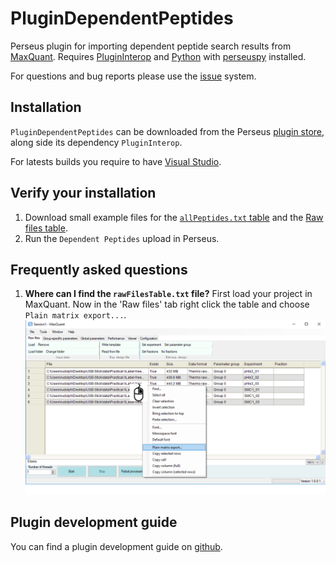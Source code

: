 # PluginDependentPeptides

Perseus plugin for importing dependent peptide search results
from [MaxQuant](https://www.biochem.mpg.de/5111795/maxquant).
Requires [PluginInterop](https://github.com/jdrudolph/PluginInterop)
and [Python](https://www.python.org/) with
[perseuspy](https://www.github.com/jdrudolph/perseuspy) installed.

For questions and bug reports please use the [issue](https://github.com/jdrudolph/plugindependentpeptides/issues) system.

## Installation

`PluginDependentPeptides` can be downloaded from the
Perseus [plugin store](http://www.coxdocs.org/doku.php?id=perseus:user:plugins:store#available_plugins), along side its dependency `PluginInterop`.

For latests builds you require to have [Visual Studio](https://www.visualstudio.com/downloads/).

## Verify your installation

1. Download small example files for the [`allPeptides.txt` table](https://raw.githubusercontent.com/jdrudolph/perseuspy/master/perseuspy/test/allPeptides.txt.sample)
   and the [Raw files table](https://raw.githubusercontent.com/jdrudolph/perseuspy/master/perseuspy/test/rawFilesTable.txt.sample).
2. Run the `Dependent Peptides` upload in Perseus.

## Frequently asked questions

1. **Where can I find the `rawFilesTable.txt` file?** First load your project in MaxQuant.
   Now in the 'Raw files' tab right click the table and choose `Plain matrix export...`.
   ![rawFilesTable.txt](/img/rawfilestable.png)

## Plugin development guide

You can find a plugin development guide on [github](https://github.com/jdrudolph/PluginTutorial).
